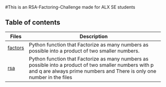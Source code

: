 #This is an RSA-Factoring-Challenge made for ALX SE students

## Table of contents
Files | Description
----- | -----------
[factors](./factors) | Python function that Factorize as many numbers as possible into a product of two smaller numbers.
[rsa](./rsa) | Python function that  Factorize as many numbers as possible into a product of two smaller numbers with p and q are always prime numbers and There is only one number in the files
